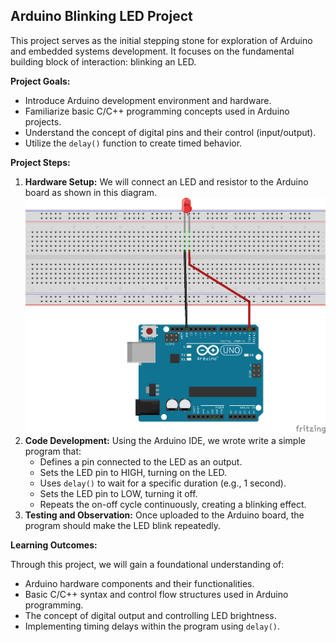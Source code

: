 ## Arduino Blinking LED Project

This project serves as the initial stepping stone for exploration of Arduino and embedded systems development.
It focuses on the fundamental building block of interaction: blinking an LED. 

**Project Goals:**

* Introduce Arduino development environment and hardware.
* Familiarize basic C/C++ programming concepts used in Arduino projects.
* Understand the concept of digital pins and their control (input/output).
* Utilize the `delay()` function to create timed behavior.


**Project Steps:**

1. **Hardware Setup:**  We will connect an LED and resistor to the Arduino board as shown in this diagram.![](https://github.com/MI-Thierry/L4Internaship/blob/main/Arduino/Blinking_LED/Blicking%20LED%20sketch.png)
2. **Code Development:**  Using the Arduino IDE, we wrote write a simple program that:
    * Defines a pin connected to the LED as an output.
    * Sets the LED pin to HIGH, turning on the LED.
    * Uses `delay()` to wait for a specific duration (e.g., 1 second).
    * Sets the LED pin to LOW, turning it off.
    * Repeats the on-off cycle continuously, creating a blinking effect.
3. **Testing and Observation:** Once uploaded to the Arduino board, the program should make the LED blink repeatedly.

**Learning Outcomes:**

Through this project, we will gain a foundational understanding of:

* Arduino hardware components and their functionalities.
* Basic C/C++ syntax and control flow structures used in Arduino programming.
* The concept of digital output and controlling LED brightness.
* Implementing timing delays within the program using `delay()`.

